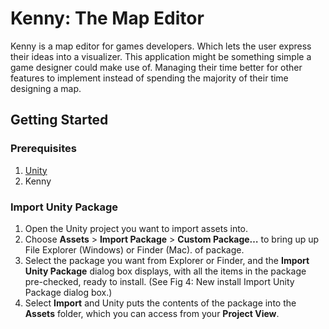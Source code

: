 # Kenny: The Map Editor

Kenny is a map editor for games developers. Which lets the user express their ideas into a visualizer. This application might be something simple a game designer could make use of. Managing their time better for other features to implement instead of spending the majority of their time designing a map.

## Getting Started

### Prerequisites

1. [Unity](https://unity3d.com/get-unity/download)
1. Kenny

### Import Unity Package

1. Open the Unity project you want to import assets into.
1. Choose **Assets** > **Import Package** > **Custom Package…** to bring up up File Explorer (Windows) or Finder (Mac). of package.
1. Select the package you want from Explorer or Finder, and the **Import Unity Package** dialog box displays, with all the items in the package pre-checked, ready to install. (See Fig 4: New install Import Unity Package dialog box.)
1. Select **Import** and Unity puts the contents of the package into the **Assets** folder, which you can access from your **Project View**.
